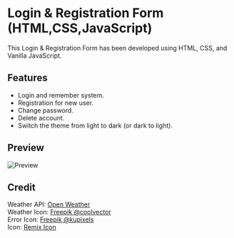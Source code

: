 # Login & Registration Form (HTML,CSS,JavaScript)

This Login & Registration Form has been developed using HTML, CSS, and Vanilla JavaScript.

## Features

- Login and remember system.
- Registration for new user.
- Change password.
- Delete account.
- Switch the theme from light to dark (or dark to light).

## Preview

![Preview](img/Preview.png)

## Credit

Weather API: [Open Weather](https://openweathermap.org/api)<br>
Weather Icon: [Freepik @coolvector](https://www.freepik.com/free-vector/gradients-weather-icons-apps_15292633.htm)<br>
Error Icon: [Freepik @kupixels](https://www.freepik.com/free-psd/3d-web-error_28631339.htm)<br>
Icon: [Remix Icon](https://remixicon.com/)<br>

